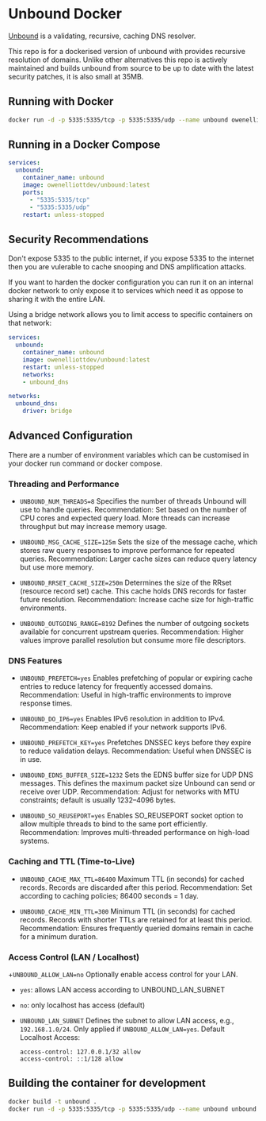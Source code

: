 # Unbound Docker

[Unbound](https://github.com/NLnetLabs/unbound) is a validating, recursive, caching DNS resolver.

This repo is for a dockerised version of unbound with provides recursive resolution of domains. Unlike other alternatives this repo is actively maintained and builds unbound from source to be up to date with the latest security patches, it is also small at 35MB.

## Running with Docker

```bash
docker run -d -p 5335:5335/tcp -p 5335:5335/udp --name unbound owenelliottdev/unbound:latest
```

## Running in a Docker Compose

```yml
services:
  unbound:
    container_name: unbound
    image: owenelliottdev/unbound:latest
    ports:
      - "5335:5335/tcp"
      - "5335:5335/udp"
    restart: unless-stopped
```

## Security Recommendations

Don't expose 5335 to the public internet, if you expose 5335 to the internet then you are vulerable to cache snooping and DNS amplification attacks.

If you want to harden the docker configuration you can run it on an internal docker network to only expose it to services which need it as oppose to sharing it with the entire LAN.

Using a bridge network allows you to limit access to specific containers on that network:
```yml
services:
  unbound:
    container_name: unbound
    image: owenelliottdev/unbound:latest
    restart: unless-stopped
    networks:
    - unbound_dns

networks:
  unbound_dns:
    driver: bridge
```

## Advanced Configuration

There are a number of environment variables which can be customised in your docker run command or docker compose.

### Threading and Performance

+ `UNBOUND_NUM_THREADS=8`
Specifies the number of threads Unbound will use to handle queries.
Recommendation: Set based on the number of CPU cores and expected query load. More threads can increase throughput but may increase memory usage.

+ `UNBOUND_MSG_CACHE_SIZE=125m`
Sets the size of the message cache, which stores raw query responses to improve performance for repeated queries.
Recommendation: Larger cache sizes can reduce query latency but use more memory.

+ `UNBOUND_RRSET_CACHE_SIZE=250m`
Determines the size of the RRset (resource record set) cache. This cache holds DNS records for faster future resolution.
Recommendation: Increase cache size for high-traffic environments.

+ `UNBOUND_OUTGOING_RANGE=8192`
Defines the number of outgoing sockets available for concurrent upstream queries.
Recommendation: Higher values improve parallel resolution but consume more file descriptors.

### DNS Features

+ `UNBOUND_PREFETCH=yes`
Enables prefetching of popular or expiring cache entries to reduce latency for frequently accessed domains.
Recommendation: Useful in high-traffic environments to improve response times.

+ `UNBOUND_DO_IP6=yes`
Enables IPv6 resolution in addition to IPv4.
Recommendation: Keep enabled if your network supports IPv6.

+ `UNBOUND_PREFETCH_KEY=yes`
Prefetches DNSSEC keys before they expire to reduce validation delays.
Recommendation: Useful when DNSSEC is in use.

+ `UNBOUND_EDNS_BUFFER_SIZE=1232`
Sets the EDNS buffer size for UDP DNS messages. This defines the maximum packet size Unbound can send or receive over UDP.
Recommendation: Adjust for networks with MTU constraints; default is usually 1232–4096 bytes.

+ `UNBOUND_SO_REUSEPORT=yes`
Enables SO_REUSEPORT socket option to allow multiple threads to bind to the same port efficiently.
Recommendation: Improves multi-threaded performance on high-load systems.

### Caching and TTL (Time-to-Live)

+ `UNBOUND_CACHE_MAX_TTL=86400`
Maximum TTL (in seconds) for cached records. Records are discarded after this period.
Recommendation: Set according to caching policies; 86400 seconds = 1 day.

+ `UNBOUND_CACHE_MIN_TTL=300`
Minimum TTL (in seconds) for cached records. Records with shorter TTLs are retained for at least this period.
Recommendation: Ensures frequently queried domains remain in cache for a minimum duration.

### Access Control (LAN / Localhost)
+`UNBOUND_ALLOW_LAN=no`
Optionally enable access control for your LAN.
  + `yes`: allows LAN access according to UNBOUND_LAN_SUBNET
  + `no`: only localhost has access (default)

+ `UNBOUND_LAN_SUBNET`
Defines the subnet to allow LAN access, e.g., `192.168.1.0/24`.
Only applied if `UNBOUND_ALLOW_LAN=yes`. Default Localhost Access:
    ```
    access-control: 127.0.0.1/32 allow
    access-control: ::1/128 allow
    ```


## Building the container for development

```bash
docker build -t unbound .
docker run -d -p 5335:5335/tcp -p 5335:5335/udp --name unbound unbound
```